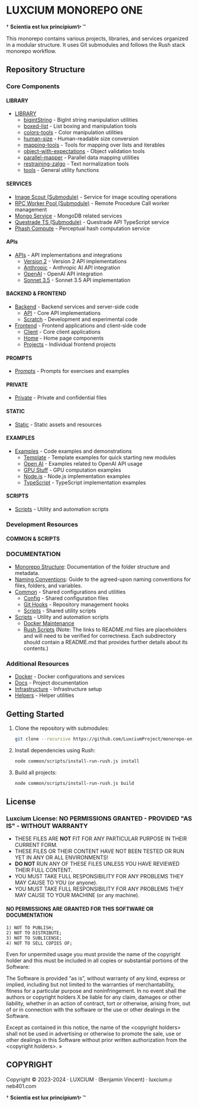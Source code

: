 # LUXCIUM MONOREPO ONE

† **Scientia est lux principium✨** ™

This monorepo contains various projects, libraries, and services organized in a modular structure. It uses Git submodules and follows the Rush stack monorepo workflow.

## Repository Structure

### Core Components

#### LIBRARY

- [LIBRARY](/library/README.md)
  - [bigintString](/library/bigintString/README.md) - BigInt string manipulation utilities
  - [boxed-list](/library/boxed-list/README.md) - List boxing and manipulation tools
  - [colors-tools](/library/colors-tools/README.md) - Color manipulation utilities
  - [human-size](/library/human-size/README.md) - Human-readable size conversion
  - [mapping-tools](/library/mapping-tools/README.md) - Tools for mapping over lists and iterables
  - [object-with-expectations](/library/object-with-expectations/README.md) - Object validation tools
  - [parallel-mapper](/library/parallel-mapper/README.md) - Parallel data mapping utilities
  - [restraining-zalgo](/library/restraining-zalgo/README.md) - Text normalization tools
  - [tools](/library/tools/README.md) - General utility functions

#### SERVICES

- [Image Scout (Submodule)](/services/image-scout/README.md) - Service for image scouting operations
- [RPC Worker Pool (Submodule)](/services/rpc-worker-pool/README.md) - Remote Procedure Call worker management
- [Mongo Service](/services/mongo-service/README.md) - MongoDB related services
- [Questrade TS (Submodule)](/services/questrade-ts/README.md) - Questrade API TypeScript service
- [Phash Compute](/services/phash-compute/README.md) - Perceptual hash computation service

#### APIs

- [APIs](/APIs/README.md) - API implementations and integrations
  - [Version 2](/APIs/2/README.md) - Version 2 API implementations
  - [Anthropic](/APIs/anthropic/README.md) - Anthropic AI API integration
  - [OpenAI](/APIs/openai/README.md) - OpenAI API integration
  - [Sonnet 3.5](/APIs/sonnet-3-5/README.md) - Sonnet 3.5 API implementation

#### BACKEND & FRONTEND

- [Backend](/backend/README.md) - Backend services and server-side code
  - [API](/backend/api/README.md) - Core API implementations
  - [Scratch](/backend/scratch/README.md) - Development and experimental code
- [Frontend](/frontend/README.md) - Frontend applications and client-side code
  - [Client](/frontend/client/README.md) - Core client applications
  - [Home](/frontend/home/README.md) - Home page components
  - [Projects](/frontend/projects/README.md) - Individual frontend projects

#### PROMPTS

- [Prompts](/prompts/README.md) - Prompts for exercises and examples

#### PRIVATE

- [Private](/private/README.md) - Private and confidential files

#### STATIC

- [Static](/static/README.md) - Static assets and resources

#### EXAMPLES

- [Examples](/examples/README.md) - Code examples and demonstrations
  - [Template](/examples/template/README.md) - Template examples for quick starting new modules
  - [Open AI](/examples/open-ai/README.md) - Examples related to OpenAI API usage
  - [GPU Stuff](/examples/gpu-stuff/README.md) - GPU computation examples
  - [Node.js](/examples/node-js/README.md) - Node.js implementation examples
  - [TypeScript](/examples/typescript/README.md) - TypeScript implementation examples

#### SCRIPTS

- [Scripts](/scripts/README.md) - Utility and automation scripts

### Development Resources

#### COMMON & SCRIPTS

### DOCUMENTATION

- [Monorepo Structure](/docs/monorepo-structure.md): Documentation of the folder structure and metadata.
- [Naming Conventions](/docs/naming-conventions.md): Guide to the agreed-upon naming conventions for files, folders, and variables.
- [Common](/common/README.md) - Shared configurations and utilities
  - [Config](/common/config/README.md) - Shared configuration files
  - [Git Hooks](/common/git-hooks/README.md) - Repository management hooks
  - [Scripts](/common/scripts/README.md) - Shared utility scripts
- [Scripts](/scripts/README.md) - Utility and automation scripts
  - [Docker Maintenance](/scripts/docker-maintenance-global-system/README.md)
  - [Rush Scripts](/scripts/rush/README.md)
(Note: The links to README.md files are placeholders and will need to be verified for correctness. Each subdirectory should contain a README.md that provides further details about its contents.)

### Additional Resources

- [Docker](/docker/README.md) - Docker configurations and services
- [Docs](/docs/README.md) - Project documentation
- [Infrastructure](/infrastructure/README.md) - Infrastructure setup
- [Helpers](/helpers/README.md) - Helper utilities

## Getting Started

1. Clone the repository with submodules:

   ```bash
   git clone --recursive https://github.com/LuxciumProject/monorepo-one.git
   ```

2. Install dependencies using Rush:

   ```bash
   node common/scripts/install-run-rush.js install
   ```

3. Build all projects:

   ```bash
   node common/scripts/install-run-rush.js build
   ```

## License

### Luxcium License: NO PERMISSIONS GRANTED - PROVIDED "AS IS" - WITHOUT WARRANTY

- THESE FILES ARE **NOT** FIT FOR ANY PARTICULAR PURPOSE IN THEIR CURRENT FORM.
- THESE FILES OR THEIR CONTENT HAVE NOT BEEN TESTED OR RUN YET IN ANY OR ALL ENVIRONMENTS!
- **DO NOT** RUN ANY OF THESE FILES UNLESS YOU HAVE REVIEWED THEIR FULL CONTENT.
- YOU MUST TAKE FULL RESPONSIBILITY FOR ANY PROBLEMS THEY MAY CAUSE TO YOU (or anyone).
- YOU MUST TAKE FULL RESPONSIBILITY FOR ANY PROBLEMS THEY MAY CAUSE TO YOUR MACHINE (or any machine).

#### NO PERMISSIONS ARE GRANTED FOR THIS SOFTWARE OR DOCUMENTATION

    1) NOT TO PUBLISH;
    2) NOT TO DISTRIBUTE;
    3) NOT TO SUBLICENSE;
    4) NOT TO SELL COPIES OF;

   Even for unpermited usage you must provide the name of the copyright holder and this must be included in all copies or substantial portions of the Software:

   The Software is provided “as is”, without warranty of any kind, express or implied, including but not limited to the warranties of merchantability, fitness for a particular purpose and noninfringement. In no event shall the authors or copyright holders X be liable for any claim, damages or other liability, whether in an action of contract, tort or otherwise, arising from, out of or in connection with the software or the use or other dealings in the Software.

Except as contained in this notice, the name of the \<copyright holders> shall not be used in advertising or otherwise to promote the sale, use or other dealings in this Software without prior written authorization from the \<copyright holders>. »

## COPYRIGHT

Copyright © 2023-2024 · LUXCIUM · (Benjamin Vincent) · luxcium﹫neb401.com

† **Scientia est lux principium✨** ™
